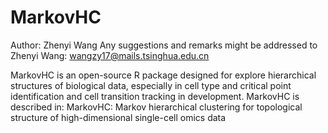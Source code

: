 # MarkovHC
Author: Zhenyi Wang
Any suggestions and remarks might be addressed to Zhenyi Wang:
wangzy17@mails.tsinghua.edu.cn

MarkovHC is an open-source R package designed for explore hierarchical structures of biological data, especially in cell type and critical point identification and cell transition tracking in development.
MarkovHC is described in:
MarkovHC: Markov hierarchical clustering for topological structure of high-dimensional single-cell omics data

